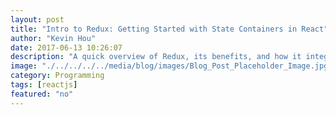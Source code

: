 ```yaml
---
layout: post
title: "Intro to Redux: Getting Started with State Containers in React"
author: "Kevin Hou"
date: 2017-06-13 10:26:07
description: "A quick overview of Redux, its benefits, and how it integrates with React"
image: "./../../../../media/blog/images/Blog_Post_Placeholder_Image.jpg"
category: Programming
tags: [reactjs]
featured: "no"
---
```

